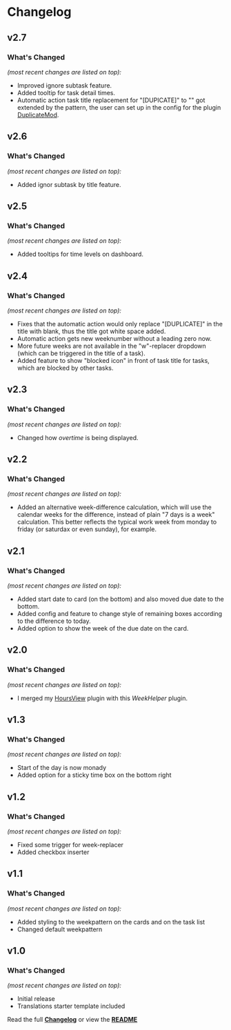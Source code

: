 # Changelog


## v2.7

### What's Changed

_(most recent changes are listed on top):_
- Improved ignore subtask feature.
- Added tooltip for task detail times.
- Automatic action task title replacement for "[DUPICATE]" to "" got extended by the pattern, the user can set up in the config for the plugin [DuplicateMod](https://github.com/Tagirijus/DuplicateMod).


## v2.6

### What's Changed

_(most recent changes are listed on top):_
- Added ignor subtask by title feature.


## v2.5

### What's Changed

_(most recent changes are listed on top):_
- Added tooltips for time levels on dashboard.


## v2.4

### What's Changed

_(most recent changes are listed on top):_
- Fixes that the automatic action would only replace "[DUPLICATE]" in the title with blank, thus the title got white space added.
- Automatic action gets new weeknumber without a leading zero now.
- More future weeks are not available in the "w"-replacer dropdown (which can be triggered in the title of a task).
- Added feature to show "blocked icon" in front of task title for tasks, which are blocked by other tasks.


## v2.3

### What's Changed

_(most recent changes are listed on top):_
- Changed how _overtime_ is being displayed.


## v2.2

### What's Changed

_(most recent changes are listed on top):_
- Added an alternative week-difference calculation, which will use the calendar weeks for the difference, instead of plain "7 days is a week" calculation. This better reflects the typical work week from monday to friday (or saturdax or even sunday), for example.


## v2.1

### What's Changed

_(most recent changes are listed on top):_
- Added start date to card (on the bottom) and also moved due date to the bottom.
- Added config and feature to change style of remaining boxes according to the difference to today.
- Added option to show the week of the due date on the card.


## v2.0

### What's Changed

_(most recent changes are listed on top):_
- I merged my [HoursView](https://github.com/Tagirijus/HoursView) plugin with this _WeekHelper_ plugin.


## v1.3

### What's Changed

_(most recent changes are listed on top):_
- Start of the day is now monady
- Added option for a sticky time box on the bottom right


## v1.2

### What's Changed

_(most recent changes are listed on top):_
- Fixed some trigger for week-replacer
- Added checkbox inserter

## v1.1

### What's Changed

_(most recent changes are listed on top):_
- Added styling to the weekpattern on the cards and on the task list
- Changed default weekpattern


## v1.0

### What's Changed

_(most recent changes are listed on top):_
- Initial release
- Translations starter template included


Read the full [**Changelog**](../master/changelog.md "See changes") or view the [**README**](../master/README.md "View README")
